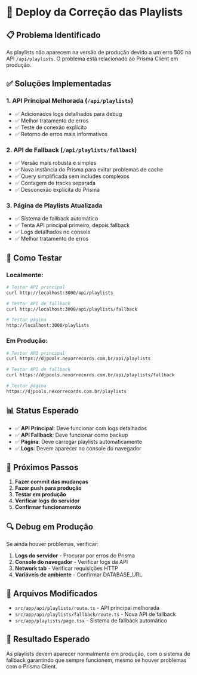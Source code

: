 # 🚀 Deploy da Correção das Playlists

## 📋 Problema Identificado

As playlists não aparecem na versão de produção devido a um erro 500 na API `/api/playlists`. O problema está relacionado ao Prisma Client em produção.

## ✅ Soluções Implementadas

### 1. **API Principal Melhorada** (`/api/playlists`)
- ✅ Adicionados logs detalhados para debug
- ✅ Melhor tratamento de erros
- ✅ Teste de conexão explícito
- ✅ Retorno de erros mais informativos

### 2. **API de Fallback** (`/api/playlists/fallback`)
- ✅ Versão mais robusta e simples
- ✅ Nova instância do Prisma para evitar problemas de cache
- ✅ Query simplificada sem includes complexos
- ✅ Contagem de tracks separada
- ✅ Desconexão explícita do Prisma

### 3. **Página de Playlists Atualizada**
- ✅ Sistema de fallback automático
- ✅ Tenta API principal primeiro, depois fallback
- ✅ Logs detalhados no console
- ✅ Melhor tratamento de erros

## 🔧 Como Testar

### Localmente:
```bash
# Testar API principal
curl http://localhost:3000/api/playlists

# Testar API de fallback
curl http://localhost:3000/api/playlists/fallback

# Testar página
http://localhost:3000/playlists
```

### Em Produção:
```bash
# Testar API principal
curl https://djpools.nexorrecords.com.br/api/playlists

# Testar API de fallback
curl https://djpools.nexorrecords.com.br/api/playlists/fallback

# Testar página
https://djpools.nexorrecords.com.br/playlists
```

## 📊 Status Esperado

- ✅ **API Principal**: Deve funcionar com logs detalhados
- ✅ **API Fallback**: Deve funcionar como backup
- ✅ **Página**: Deve carregar playlists automaticamente
- ✅ **Logs**: Devem aparecer no console do navegador

## 🚀 Próximos Passos

1. **Fazer commit das mudanças**
2. **Fazer push para produção**
3. **Testar em produção**
4. **Verificar logs do servidor**
5. **Confirmar funcionamento**

## 🔍 Debug em Produção

Se ainda houver problemas, verificar:

1. **Logs do servidor** - Procurar por erros do Prisma
2. **Console do navegador** - Verificar logs da API
3. **Network tab** - Verificar requisições HTTP
4. **Variáveis de ambiente** - Confirmar DATABASE_URL

## 📝 Arquivos Modificados

- `src/app/api/playlists/route.ts` - API principal melhorada
- `src/app/api/playlists/fallback/route.ts` - Nova API de fallback
- `src/app/playlists/page.tsx` - Sistema de fallback automático

## 🎯 Resultado Esperado

As playlists devem aparecer normalmente em produção, com o sistema de fallback garantindo que sempre funcionem, mesmo se houver problemas com o Prisma Client.
